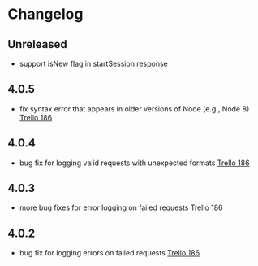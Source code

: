 # Changelog

## Unreleased

- support isNew flag in startSession response

## 4.0.5

- fix syntax error that appears in older versions of Node (e.g., Node 8) [Trello 186](https://trello.com/c/XpDyr8n8)

## 4.0.4

- bug fix for logging valid requests with unexpected formats [Trello 186](https://trello.com/c/XpDyr8n8)

## 4.0.3

- more bug fixes for error logging on failed requests [Trello 186](https://trello.com/c/XpDyr8n8)

## 4.0.2

- bug fix for logging errors on failed requests [Trello 186](https://trello.com/c/XpDyr8n8)
